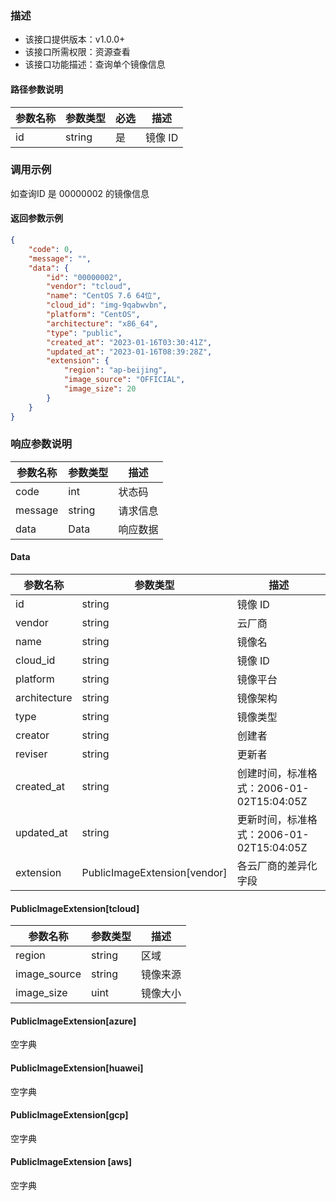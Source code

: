 ### 描述

- 该接口提供版本：v1.0.0+
- 该接口所需权限：资源查看
- 该接口功能描述：查询单个镜像信息

#### 路径参数说明
| 参数名称          | 参数类型                           | 必选 | 描述                                                         |
| ----------------- | ---------------------------------- | ---- | ------------------------------------------------------------ |
| id | string | 是 | 镜像 ID |

### 调用示例
如查询ID 是 00000002 的镜像信息
#### 返回参数示例
```json
{
    "code": 0,
    "message": "",
    "data": {
        "id": "00000002",
        "vendor": "tcloud",
        "name": "CentOS 7.6 64位",
        "cloud_id": "img-9qabwvbn",
        "platform": "CentOS",
        "architecture": "x86_64",
        "type": "public",
        "created_at": "2023-01-16T03:30:41Z",
        "updated_at": "2023-01-16T08:39:28Z",
        "extension": {
            "region": "ap-beijing",
            "image_source": "OFFICIAL",
            "image_size": 20
        }
    }
}
```
### 响应参数说明

| 参数名称    | 参数类型   | 描述   |
|---------|--------|------|
| code    | int  | 状态码  |
| message | string | 请求信息 |
| data    | Data | 响应数据 |
#### Data
| 参数名称   | 参数类型   | 描述                                       |
|--------|--------|------------------------------------------|
| id | string | 镜像 ID |
| vendor | string | 云厂商 |
| name | string | 镜像名 |
| cloud_id | string | 镜像 ID |
| platform | string | 镜像平台 |
| architecture | string | 镜像架构 |
| type | string | 镜像类型 | 
| creator | string | 创建者 |
| reviser | string | 更新者 |
| created_at | string | 创建时间，标准格式：2006-01-02T15:04:05Z |
| updated_at | string | 更新时间，标准格式：2006-01-02T15:04:05Z | 
| extension | PublicImageExtension[vendor] | 各云厂商的差异化字段| 

#### PublicImageExtension[tcloud]

| 参数名称                           | 参数类型 |描述                                                         |
|--------------------------------| -------- |  ------------------------------------------------------------ |
| region | string | 区域 |
| image_source | string | 镜像来源 |
| image_size | uint | 镜像大小 |


#### PublicImageExtension[azure]
空字典

#### PublicImageExtension[huawei]
空字典

#### PublicImageExtension[gcp]
空字典

#### PublicImageExtension [aws]
空字典
